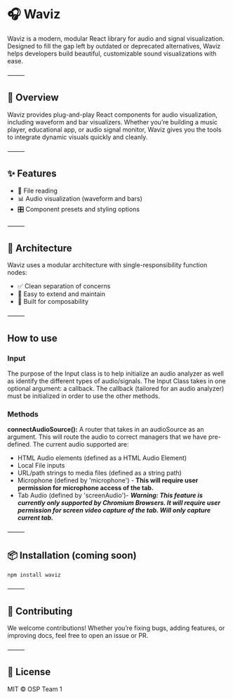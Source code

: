 # 🎧 Waviz

Waviz is a modern, modular React library for audio and signal visualization. Designed to fill the gap left by outdated or deprecated alternatives, Waviz helps developers build beautiful, customizable sound visualizations with ease.

⸻

## 🚀 Overview

Waviz provides plug-and-play React components for audio visualization, including waveform and bar visualizers. Whether you’re building a music player, educational app, or audio signal monitor, Waviz gives you the tools to integrate dynamic visuals quickly and cleanly.

⸻

## ✨ Features
* 🎵 File reading
* 📊 Audio visualization (waveform and bars)
* 🎛️ Component presets and styling options

⸻

## 🧱 Architecture

Waviz uses a modular architecture with single-responsibility function nodes:

* ✅ Clean separation of concerns
* 🔄 Easy to extend and maintain
* 🧩 Built for composability

⸻

## How to use

### Input
The purpose of the Input class is to help initialize an audio analyzer as well as identify the different types of audio/signals. The Input Class takes in one optional argument: a callback. The callback (tailored for an audio analyzer) must be initialized in order to use the other methods. 

### Methods
**connectAudioSource():** A router that takes in an audioSource as an argument. This will route the audio to correct managers that we have pre-defined. The current audio supported are: 
* HTML Audio elements (defined as a HTML Audio Element)
* Local File inputs 
* URL/path strings to media files (defined as a string path)
* Microphone (defined by 'microphone') - **This will require user permission for microphone access of the tab.**
* Tab Audio (defined by 'screenAudio')- ***Warning: This feature is currently only supported by Chromium Browsers. It will require user permission for screen video capture of the tab. Will only capture current tab.***


⸻

## 📦 Installation (coming soon)

```
npm install waviz
```

⸻

## 🤝 Contributing

We welcome contributions! Whether you’re fixing bugs, adding features, or improving docs, feel free to open an issue or PR.

⸻

## 📄 License

MIT © OSP Team 1
